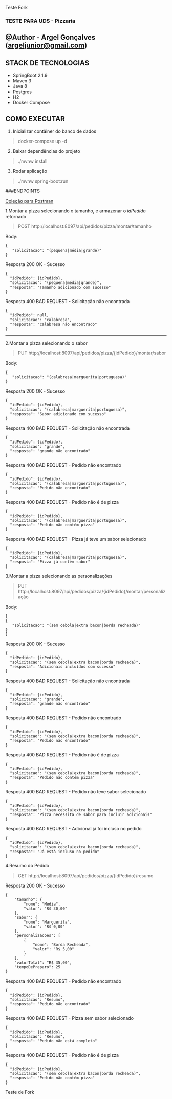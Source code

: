 Teste Fork
### TESTE PARA UDS - Pizzaria
## @Author - Argel Gonçalves (argeljunior@gmail.com)

## STACK DE TECNOLOGIAS
* SpringBoot 2.1.9
* Maven 3
* Java 8
* Postgres
* H2
* Docker Compose

## COMO EXECUTAR
1. Inicializar contâiner do banco de dados

>docker-compose up -d

2. Baixar dependências do projeto

>./mvnw install

3. Rodar aplicação

>./mvnw spring-boot:run


###ENDPOINTS

[Coleção  para Postman](https://github.com/argelgoncalves/pizzaria-uds/blob/develop/Pizzaria%20UDS.postman_collection.json) 

1.Montar a pizza selecionando o tamanho,  e armazenar o _idPedido_ retornado

>POST http://localhost:8097/api/pedidos/pizza/montar/tamanho

Body: 
```
{
   "solicitacao": "(pequena|média|grande)"
}
```

Resposta 200 OK - Sucesso
```
{
  "idPedido": {idPedido},
  "solicitacao": "(pequena|média|grande)",
  "resposta": "Tamanho adicionado com sucesso"
}
```

Resposta 400 BAD REQUEST - Solicitação não encontrada
```
{
  "idPedido": null,
  "solicitacao": "calabresa",
  "resposta": "calabresa não encontrado"
}
```

----

2.Montar a pizza selecionando o sabor

>PUT http://localhost:8097/api/pedidos/pizza/{idPedido}/montar/sabor

Body: 
```
{
   "solicitacao": "(calabresa|marguerita|portuguesa)"
}
```

Resposta 200 OK - Sucesso
```
{
  "idPedido": {idPedido},
  "solicitacao": "(calabresa|marguerita|portuguesa)",
  "resposta": "Sabor adicionado com sucesso"
}
```

Resposta 400 BAD REQUEST - Solicitação não encontrada
```
{
  "idPedido": {idPedido},
  "solicitacao": "grande",
  "resposta": "grande não encontrado"
}
```

Resposta 400 BAD REQUEST - Pedido não encontrado
```
{
  "idPedido": {idPedido},
  "solicitacao": "(calabresa|marguerita|portuguesa)",
  "resposta": "Pedido não encontrado"
}
```

Resposta 400 BAD REQUEST - Pedido não é de pizza
```
{
  "idPedido": {idPedido},
  "solicitacao": "(calabresa|marguerita|portuguesa)",
  "resposta": "Pedido não contém pizza"
}
```

Resposta 400 BAD REQUEST - Pizza já teve um sabor selecionado
```
{
  "idPedido": {idPedido},
  "solicitacao": "(calabresa|marguerita|portuguesa)",
  "resposta": "Pizza já contém sabor"
}
```

3.Montar a pizza selecionando as personalizações

>PUT http://localhost:8097/api/pedidos/pizza/{idPedido}/montar/personalização

Body: 
```
[
{
   "solicitacao": "(sem cebola|extra bacon|borda recheada)"
}
]
```

Resposta 200 OK - Sucesso
```
{
  "idPedido": {idPedido},
  "solicitacao": "(sem cebola|extra bacon|borda recheada)",
  "resposta": "Adicionais incluídos com sucesso"
}
```

Resposta 400 BAD REQUEST - Solicitação não encontrada
```
{
  "idPedido": {idPedido},
  "solicitacao": "grande",
  "resposta": "grande não encontrado"
}
```

Resposta 400 BAD REQUEST - Pedido não encontrado
```
{
  "idPedido": {idPedido},
  "solicitacao": "(sem cebola|extra bacon|borda recheada)",
  "resposta": "Pedido não encontrado"
}
```

Resposta 400 BAD REQUEST - Pedido não é de pizza
```
{
  "idPedido": {idPedido},
  "solicitacao": "(sem cebola|extra bacon|borda recheada)",
  "resposta": "Pedido não contém pizza"
}
```

Resposta 400 BAD REQUEST - Pedido não teve sabor selecionado
```
{
  "idPedido": {idPedido},
  "solicitacao": "(sem cebola|extra bacon|borda recheada)",
  "resposta": "Pizza necessita de sabor para incluir adicionais"
}
```

Resposta 400 BAD REQUEST - Adicional já foi incluso no pedido
```
{
  "idPedido": {idPedido},
  "solicitacao": "(sem cebola|extra bacon|borda recheada)",
  "resposta": "Já está incluso no pedido"
}
```

4.Resumo do Pedido

>GET http://localhost:8097/api/pedidos/pizza/{idPedido}/resumo

Resposta 200 OK - Sucesso
```
{
    "tamanho": {
        "nome": "Média",
        "valor": "R$ 30,00"
    },
    "sabor": {
        "nome": "Marguerita",
        "valor": "R$ 0,00"
    },
    "personalizacoes": [
        {
            "nome": "Borda Recheada",
            "valor": "R$ 5,00"
        }
    ],
    "valorTotal": "R$ 35,00",
    "tempoDePreparo": 25
}
```

Resposta 400 BAD REQUEST - Pedido não encontrado
```
{
  "idPedido": {idPedido},
  "solicitacao": "Resumo",
  "resposta": "Pedido não encontrado"
}
```

Resposta 400 BAD REQUEST - Pizza sem sabor selecionado
```
{
  "idPedido": {idPedido},
  "solicitacao": "Resumo",
  "resposta": "Pedido não está completo"
}
```

Resposta 400 BAD REQUEST - Pedido não é de pizza
```
{
  "idPedido": {idPedido},
  "solicitacao": "(sem cebola|extra bacon|borda recheada)",
  "resposta": "Pedido não contém pizza"
}
```

Teste de Fork
